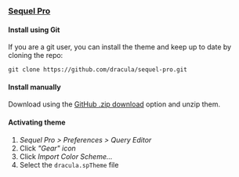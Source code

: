 ### [Sequel Pro](http://sequelpro.com/)

#### Install using Git

If you are a git user, you can install the theme and keep up to date by cloning the repo:

    git clone https://github.com/dracula/sequel-pro.git

#### Install manually

Download using the [GitHub .zip download](https://github.com/dracula/sequel-pro/archive/master.zip) option and unzip them.

#### Activating theme

1.  _Sequel Pro > Preferences > Query Editor_
2.  Click _"Gear" icon_
3.  Click _Import Color Scheme..._
4.  Select the `dracula.spTheme` file
